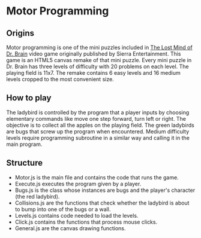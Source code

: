 Motor Programming
=================

## Origins
Motor programming is one of the mini puzzles included in [The Lost Mind of Dr. Brain](http://en.wikipedia.org/wiki/The_Lost_Mind_of_Dr._Brain) 
video game originally published by Sierra Entertainment. This game is an HTML5 canvas remake of that mini puzzle. 
Every mini puzzle in Dr. Brain has three levels of difficulty with 20 problems on each level. The playing field is 11x7. The remake contains 6 easy levels and 16 medium levels cropped to the most convenient size.

## How to play
The ladybird is controlled by the program that a player inputs by choosing elementary commands like move one step forward, turn left or right. The objective is to collect all the apples on the playing field. The green ladybirds are bugs that screw up the program when encountered. Medium difficulty levels require programming subroutine in a similar way and calling it in the main program.

## Structure
* Motor.js is the main file and contains the code that runs the game.
* Execute.js executes the program given by a player.
* Bugs.js is the class whose instances are bugs and the player's character (the red ladybird).
* Collisions.js are the functions that check whether the ladybird is about to bump into one of the bugs or a wall.
* Levels.js contains code needed to load the levels.
* Click.js contains the functions that process mouse clicks.
* General.js are the canvas drawing functions.
